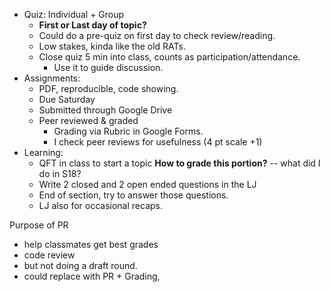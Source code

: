 

* Quiz: Individual + Group
  - **First or Last day of topic?**
  - Could do a pre-quiz on first day to check review/reading. 
  - Low stakes, kinda like the old RATs.
  - Close quiz 5 min into class, counts as participation/attendance. 
      - Use it to guide discussion. 
* Assignments: 
    - PDF, reproducible, code showing. 
    - Due Saturday
    - Submitted through Google Drive
    - Peer reviewed & graded
        - Grading via Rubric in Google Forms. 
        - I check peer reviews for usefulness (4 pt scale +1)
* Learning: 
    - QFT in class to start a topic
      **How to grade this portion?** -- what did I do in S18?
    - Write 2 closed and 2 open ended questions in the LJ
    - End of section, try to answer those questions. 
    - LJ also for occasional recaps. 
  
Purpose of PR
- help classmates get best grades
- code review
- but not doing a draft round. 
- could replace with PR + Grading, 